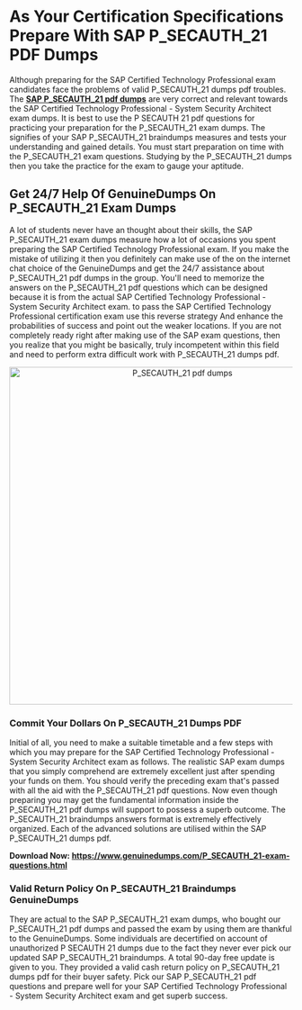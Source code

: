 <h1><strong>As Your Certification Specifications Prepare With SAP P_SECAUTH_21 PDF Dumps</strong></h1>
<p>Although preparing for the SAP Certified Technology Professional exam candidates face the problems of valid P_SECAUTH_21 dumps pdf troubles. The <strong><a href="https://www.genuinedumps.com/P_SECAUTH_21-exam-questions.html">SAP P_SECAUTH_21 pdf dumps</a></strong> are very correct and relevant towards the SAP Certified Technology Professional - System Security Architect exam dumps. It is best to use the P SECAUTH 21 pdf questions for practicing your preparation for the P_SECAUTH_21 exam dumps. The signifies of your SAP P_SECAUTH_21 braindumps measures and tests your understanding and gained details. You must start preparation on time with the P_SECAUTH_21 exam questions. Studying by the P_SECAUTH_21 dumps then you take the practice for the exam to gauge your aptitude.</p>
<h2><strong>Get 24/7 Help Of GenuineDumps&nbsp;On P_SECAUTH_21 Exam Dumps</strong></h2>
<p>A lot of students never have an thought about their skills, the SAP P_SECAUTH_21 exam dumps measure how a lot of occasions you spent preparing the SAP Certified Technology Professional exam. If you make the mistake of utilizing it then you definitely can make use of the on the internet chat choice of the GenuineDumps and get the 24/7 assistance about P_SECAUTH_21 pdf dumps in the group. You'll need to memorize the answers on the P_SECAUTH_21 pdf questions which can be designed because it is from the actual SAP Certified Technology Professional - System Security Architect exam. to pass the SAP Certified Technology Professional certification exam use this reverse strategy And enhance the probabilities of success and point out the weaker locations. If you are not completely ready right after making use of the SAP exam questions, then you realize that you might be basically, truly incompetent within this field and need to perform extra difficult work with P_SECAUTH_21 dumps pdf.</p>
<p style="text-align: center;"><img src="https://i.ibb.co/6RDw57j/P-SECAUTH-21.jpg" alt="P_SECAUTH_21 pdf dumps" width="600" height="600" /></p>
<h3><strong>Commit Your Dollars On P_SECAUTH_21&nbsp;Dumps PDF</strong></h3>
<p>Initial of all, you need to make a suitable timetable and a few steps with which you may prepare for the SAP Certified Technology Professional - System Security Architect exam as follows. The realistic SAP exam dumps that you simply comprehend are extremely excellent just after spending your funds on them. You should verify the preceding exam that's passed with all the aid with the P_SECAUTH_21 pdf questions. Now even though preparing you may get the fundamental information inside the P_SECAUTH_21 pdf dumps will support to possess a superb outcome. The P_SECAUTH_21 braindumps answers format is extremely effectively organized. Each of the advanced solutions are utilised within the SAP P_SECAUTH_21 dumps pdf.</p>
<p><strong>Download Now: <a href="https://www.genuinedumps.com/P_SECAUTH_21-exam-questions.html">https://www.genuinedumps.com/P_SECAUTH_21-exam-questions.html</a></strong></p>
<h3><strong>Valid Return Policy On P_SECAUTH_21 Braindumps GenuineDumps</strong></h3>
<p>They are actual to the SAP P_SECAUTH_21 exam dumps, who bought our P_SECAUTH_21 pdf dumps and passed the exam by using them are thankful to the GenuineDumps. Some individuals are decertified on account of unauthorized P SECAUTH 21 dumps due to the fact they never ever pick our updated SAP P_SECAUTH_21 braindumps. A total 90-day free update is given to you. They provided a valid cash return policy on P_SECAUTH_21 dumps pdf for their buyer safety. Pick our SAP P_SECAUTH_21 pdf questions and prepare well for your SAP Certified Technology Professional - System Security Architect exam and get superb success.</p>
